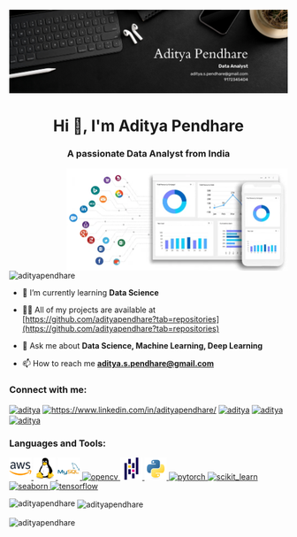 ![logo](https://github.com/adityapendhare/adityapendhare/blob/main/Black%20Elegant%20Minimalist%20Profile%20LinkedIn%20Banner%20(2).png)

<h1 align="center">Hi 👋, I'm Aditya Pendhare</h1>
<h3 align="center">A passionate Data Analyst from India</h3>

<img align="right" alt="coding" width="400" src="https://raw.githubusercontent.com/adityapendhare/adityapendhare/refs/heads/main/daonline.webp">

<p align="left"> <img src="https://komarev.com/ghpvc/?username=adityapendhare&label=Profile%20views&color=0e75b6&style=flat" alt="adityapendhare" /> </p>

- 🌱 I’m currently learning **Data Science**

- 👨‍💻 All of my projects are available at [https://github.com/adityapendhare?tab=repositories](https://github.com/adityapendhare?tab=repositories)

- 💬 Ask me about **Data Science, Machine Learning, Deep Learning**

- 📫 How to reach me **aditya.s.pendhare@gmail.com**

<h3 align="left">Connect with me:</h3>
<p align="left">
<a href="https://twitter.com/aditya" target="blank"><img align="center" src="https://raw.githubusercontent.com/rahuldkjain/github-profile-readme-generator/master/src/images/icons/Social/twitter.svg" alt="aditya" height="30" width="40" /></a>
<a href="https://linkedin.com/in/https://www.linkedin.com/in/adityapendhare/" target="blank"><img align="center" src="https://raw.githubusercontent.com/rahuldkjain/github-profile-readme-generator/master/src/images/icons/Social/linked-in-alt.svg" alt="https://www.linkedin.com/in/adityapendhare/" height="30" width="40" /></a>
<a href="https://fb.com/aditya" target="blank"><img align="center" src="https://raw.githubusercontent.com/rahuldkjain/github-profile-readme-generator/master/src/images/icons/Social/facebook.svg" alt="aditya" height="30" width="40" /></a>
<a href="https://instagram.com/aditya" target="blank"><img align="center" src="https://raw.githubusercontent.com/rahuldkjain/github-profile-readme-generator/master/src/images/icons/Social/instagram.svg" alt="aditya" height="30" width="40" /></a>
<a href="https://kaggle.com/aditya" target="blank"><img align="center" src="https://raw.githubusercontent.com/rahuldkjain/github-profile-readme-generator/master/src/images/icons/Social/kaggle.svg" alt="aditya" height="30" width="40" /></a>
</p>

<h3 align="left">Languages and Tools:</h3>
<p align="left"> <a href="https://aws.amazon.com" target="_blank" rel="noreferrer"> <img src="https://raw.githubusercontent.com/devicons/devicon/master/icons/amazonwebservices/amazonwebservices-original-wordmark.svg" alt="aws" width="40" height="40"/> </a> <a href="https://www.linux.org/" target="_blank" rel="noreferrer"> <img src="https://raw.githubusercontent.com/devicons/devicon/master/icons/linux/linux-original.svg" alt="linux" width="40" height="40"/> </a> <a href="https://www.mysql.com/" target="_blank" rel="noreferrer"> <img src="https://raw.githubusercontent.com/devicons/devicon/master/icons/mysql/mysql-original-wordmark.svg" alt="mysql" width="40" height="40"/> </a> <a href="https://opencv.org/" target="_blank" rel="noreferrer"> <img src="https://www.vectorlogo.zone/logos/opencv/opencv-icon.svg" alt="opencv" width="40" height="40"/> </a> <a href="https://pandas.pydata.org/" target="_blank" rel="noreferrer"> <img src="https://raw.githubusercontent.com/devicons/devicon/2ae2a900d2f041da66e950e4d48052658d850630/icons/pandas/pandas-original.svg" alt="pandas" width="40" height="40"/> </a> <a href="https://www.python.org" target="_blank" rel="noreferrer"> <img src="https://raw.githubusercontent.com/devicons/devicon/master/icons/python/python-original.svg" alt="python" width="40" height="40"/> </a> <a href="https://pytorch.org/" target="_blank" rel="noreferrer"> <img src="https://www.vectorlogo.zone/logos/pytorch/pytorch-icon.svg" alt="pytorch" width="40" height="40"/> </a> <a href="https://scikit-learn.org/" target="_blank" rel="noreferrer"> <img src="https://upload.wikimedia.org/wikipedia/commons/0/05/Scikit_learn_logo_small.svg" alt="scikit_learn" width="40" height="40"/> </a> <a href="https://seaborn.pydata.org/" target="_blank" rel="noreferrer"> <img src="https://seaborn.pydata.org/_images/logo-mark-lightbg.svg" alt="seaborn" width="40" height="40"/> </a> <a href="https://www.tensorflow.org" target="_blank" rel="noreferrer"> <img src="https://www.vectorlogo.zone/logos/tensorflow/tensorflow-icon.svg" alt="tensorflow" width="40" height="40"/> </a> </p>

<p><img align="left" src="https://github-readme-stats.vercel.app/api/top-langs?username=adityapendhare&show_icons=true&locale=en&layout=compact" alt="adityapendhare" /></p>

<p>&nbsp;<img align="center" src="https://github-readme-stats.vercel.app/api?username=adityapendhare&show_icons=true&locale=en" alt="adityapendhare" /></p>

<p><img align="center" src="https://github-readme-streak-stats.herokuapp.com/?user=adityapendhare&" alt="adityapendhare" /></p>
